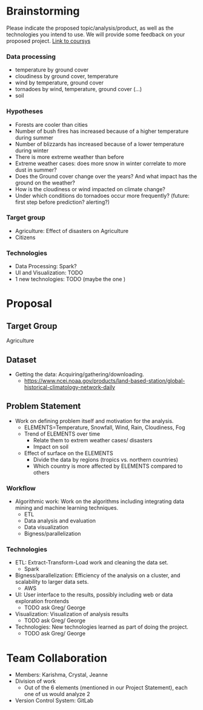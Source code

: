 # Brainstorming
Please indicate the proposed topic/analysis/product, as well as the technologies you intend to use. We will provide some feedback on your proposed project.
[Link to coursys](https://coursys.sfu.ca/2022fa-cmpt-732-g1/pages/Project#h-proposal)

### Data processing
* temperature by ground cover
* cloudiness by ground cover, temperature
* wind by temperature, ground cover
* tornadoes by wind, temperature, ground cover (...)
* soil 

### Hypotheses

* Forests are cooler than cities
* Number of bush fires has increased because of a higher temperature during summer
* Number of blizzards has increased because of a lower temperature during winter
* There is more extreme weather than before
* Extreme weather cases: does more snow in winter correlate to more dust in summer?
* Does the Ground cover change over the years? And what impact has the ground on the weather?
* How is the cloudiness or wind impacted on climate change?
* Under which conditions do tornadoes occur more frequently? (future: first step before prediction? alerting?)


### Target group
* Agriculture: Effect of disasters on Agriculture
* Citizens

### Technologies
* Data Processing: Spark?
* UI and Visualization: TODO
* 1 new technologies: TODO (maybe the one )


# Proposal
## Target Group
Agriculture

## Dataset
* Getting the data: Acquiring/gathering/downloading.
    * https://www.ncei.noaa.gov/products/land-based-station/global-historical-climatology-network-daily

## Problem Statement
* Work on defining problem itself and motivation for the analysis.
    * ELEMENTS=Temperature, Snowfall, Wind, Rain, Cloudiness, Fog
    * Trend of ELEMENTS over time
        * Relate them to extrem weather cases/ disasters
        * Impact on soil
    * Effect of surface on the ELEMENTS
        * Divide the data by regions (tropics vs. northern countries)
        * Which country is more affected by ELEMENTS compared to others

### Workflow
*  Algorithmic work: Work on the algorithms including integrating data mining and machine learning techniques.
    * ETL
    * Data analysis and evaluation
    * Data visualization
    * Bigness/parallelization

### Technologies
* ETL: Extract-Transform-Load work and cleaning the data set.
    * Spark
* Bigness/parallelization: Efficiency of the analysis on a cluster, and scalability to larger data sets.
    * AWS
* UI: User interface to the results, possibly including web or data exploration frontends
    * TODO ask Greg/ George
* Visualization: Visualization of analysis results
    * TODO ask Greg/ George
* Technologies: New technologies learned as part of doing the project.
    * TODO ask Greg/ George

# Team Collaboration
* Members: Karishma, Crystal, Jeanne
* Division of work
    * Out of the 6 elements (mentioned in our Project Statement), each one of us would analyze 2
* Version Control System: GitLab
